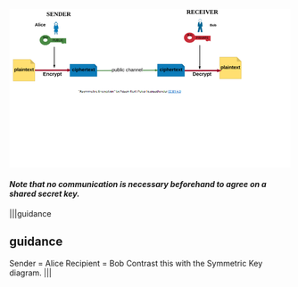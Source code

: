 ![](.guides/img/asymencrypt.png)

#### *Note that no communication is necessary beforehand to agree on a shared secret key.* 

|||guidance
## guidance
Sender = Alice
Recipient = Bob
Contrast this with the Symmetric Key diagram. 
|||